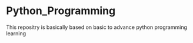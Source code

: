# Python_Programming
This repositry is basically based on basic to advance python programming learning
